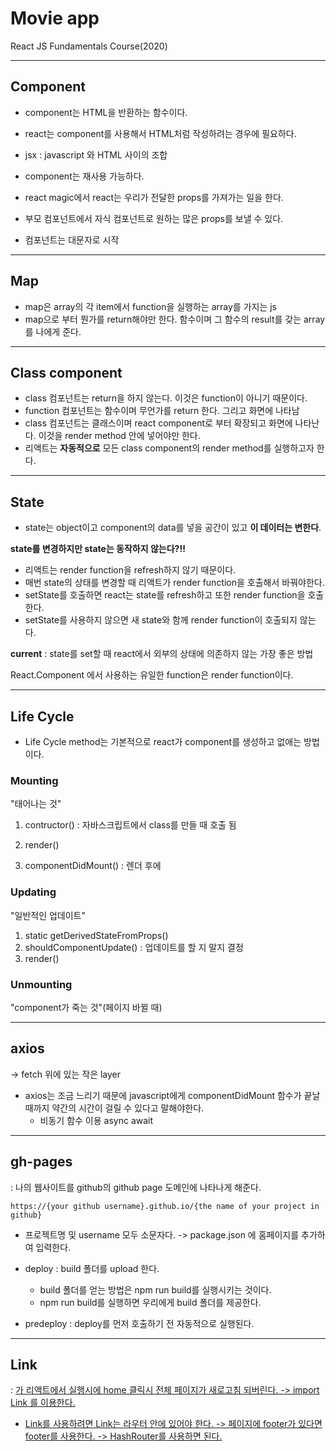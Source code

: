 # Movie app
React JS Fundamentals Course(2020)


--- 
## Component
- component는 HTML을 반환하는 함수이다.
- react는 component를 사용해서 HTML처럼 작성하려는 경우에 필요하다.
- jsx : javascript 와 HTML 사이의 조합
- component는 재사용 가능하다.

- react magic에서 react는 우리가 전달한 props를 가져가는 일을 한다.
- 부모 컴포넌트에서 자식 컴포넌트로 원하는 많은 props를 보낼 수 있다.
- 컴포넌트는 대문자로 시작

---
## Map
- map은 array의 각 item에서 function을 실행하는 array를 가지는 js 
- map으로 부터 뭔가를 return해야만 한다.
함수이며 그 함수의 result를 갖는 array를 나에게 준다.

---

## Class component
- class 컴포넌트는 return을 하지 않는다. 이것은 function이 아니기 때문이다.
- function 컴포넌트는 함수이며 무언가를 return 한다. 그리고 화면에 나타남
- class 컴포넌트는 클래스이며 react component로 부터 확장되고 화면에 나타난다. 이것을 render method 안에 넣어야만 한다. 
- 리액트는 **자동적으로** 모든 class component의 render method를 실행하고자 한다.

---
## State
- state는 object이고 component의 data를 넣을 공간이 있고 **이 데이터는 변한다**.

**state를 변경하지만 state는 동작하지 않는다?!!**
- 리액트는 render function을 refresh하지 않기 때문이다.
- 매번 state의 상태를 변경할 때 리액트가 render function을 호출해서 바꿔야한다.
- setState를 호출하면 react는 state를 refresh하고 또한 render function을 호출한다.
- setState를 사용하지 않으면 새 state와 함께 render function이 호출되지 않는다.



**current**
: state를 set할 때 react에서 외부의 상태에 의존하지 않는 가장 좋은 방법

React.Component 에서 사용하는 유일한 function은 render function이다.


---
## Life Cycle
- Life Cycle method는 기본적으로 react가 component를 생성하고 없애는 방법이다.

### Mounting
"태어나는 것"

1. contructor() 
: 자바스크립트에서 class를 만들 때 호출 됨

2. render()

3. componentDidMount()
: 렌더 후에

### Updating
"일반적인 업데이트"
1. static getDerivedStateFromProps()
2. shouldComponentUpdate() : 업데이트를 할 지 말지 결정
3. render() 
   
### Unmounting
"component가 죽는 것"(페이지 바뀔 때)

---
## axios
-> fetch 위에 있는 작은 layer
- axios는 조금 느리기 때문에 javascript에게 componentDidMount 함수가 끝날 때까지 약간의 시간이 걸릴 수 있다고 말해야한다.
    - 비동기 함수 이용 async await

---
## gh-pages
: 나의 웹사이트를 github의 github page 도메인에 나타나게 해준다.
```
https://{your github username}.github.io/{the name of your project in github}
```
- 프로젝트명 및 username 모두 소문자다.
-> package.json 에 홈페이지를 추가하여 입력한다.

- deploy : build 폴더를 upload 한다.
    - build 폴더를 얻는 방법은 npm run build를 실행시키는 것이다.
    - npm run build를 실행하면 우리에게 build 폴더를 제공한다.
- predeploy : deploy를 먼저 호출하기 전 자동적으로 실행된다.
---
## Link
: <a  href >가 리액트에서 실행시에 home 클릭시 전체 페이지가 새로고침 되버린다.
-> import Link 를 이용한다.
- Link를 사용하려면 Link는 라우터 안에 있어야 한다.
  -> 페이지에 footer가 있다면 footer를 사용한다.
  -> HashRouter를 사용하면 된다.